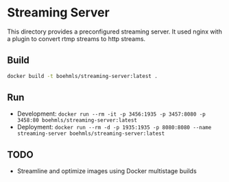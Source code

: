 # Streaming Server

This directory provides a preconfigured streaming server.
It used nginx with a plugin to convert rtmp streams to http streams.

## Build
```bash
docker build -t boehmls/streaming-server:latest .
```

## Run
- Development: `docker run --rm -it -p 3456:1935 -p 3457:8080 -p 3458:80 boehmls/streaming-server:latest`
- Deployment: `docker run --rm -d -p 1935:1935 -p 8080:8080 --name streaming-server boehmls/streaming-server:latest`

## TODO
- Streamline and optimize images using Docker multistage builds
